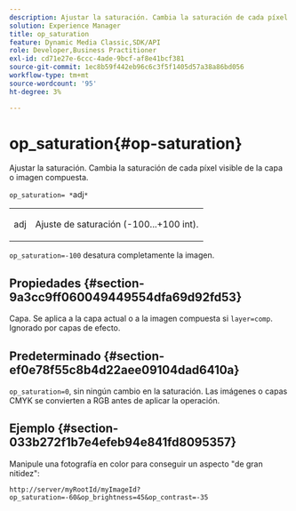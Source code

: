 ```yaml
---
description: Ajustar la saturación. Cambia la saturación de cada píxel visible de la capa o imagen compuesta.
solution: Experience Manager
title: op_saturation
feature: Dynamic Media Classic,SDK/API
role: Developer,Business Practitioner
exl-id: cd71e27e-6ccc-4ade-9bcf-af8e41bcf381
source-git-commit: 1ec8b59f442eb96c6c3f5f1405d57a38a86bd056
workflow-type: tm+mt
source-wordcount: '95'
ht-degree: 3%

---
```


# op_saturation{#op-saturation}

Ajustar la saturación. Cambia la saturación de cada píxel visible de la capa o imagen compuesta.

`op_saturation= *`adj`*`

<table id="simpletable_5F118A28FE674B06A16F6F19C56B4594"> 
 <tr class="strow"> 
  <td class="stentry"> <p><span class="varname"> adj</span> </p> </td> 
  <td class="stentry"> <p>Ajuste de saturación (-100...+100 int). </p></td> 
 </tr> 
</table>

`op_saturation=-100` desatura completamente la imagen.

## Propiedades {#section-9a3cc9ff060049449554dfa69d92fd53}

Capa. Se aplica a la capa actual o a la imagen compuesta si `layer=comp`. Ignorado por capas de efecto.

## Predeterminado {#section-ef0e78f55c8b4d22aee09104dad6410a}

`op_saturation=0`, sin ningún cambio en la saturación. Las imágenes o capas CMYK se convierten a RGB antes de aplicar la operación.

## Ejemplo {#section-033b272f1b7e4efeb94e841fd8095357}

Manipule una fotografía en color para conseguir un aspecto &quot;de gran nitidez&quot;:

`http://server/myRootId/myImageId?op_saturation=-60&op_brightness=45&op_contrast=-35`
